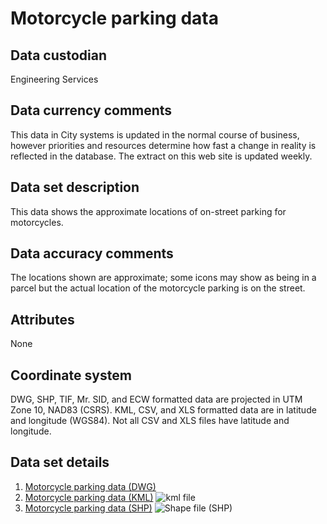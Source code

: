 # Motorcycle parking  data 
## Data custodian
Engineering Services

## Data currency comments
This data in City systems is updated in the normal course of business, however
priorities and resources determine how fast a change in reality is reflected
in the database. The extract on this web site is updated weekly.

##  Data set description
This data shows the approximate locations of on-street parking for
motorcycles.

## Data accuracy comments
The locations shown are approximate; some icons may show as being in a parcel
but the actual location of the motorcycle parking is on the street.

## Attributes
None

## Coordinate system
DWG, SHP, TIF, Mr. SID, and ECW formatted data are projected in UTM Zone 10,
NAD83 (CSRS). KML, CSV, and XLS formatted data are in latitude and longitude
(WGS84). Not all CSV and XLS files have latitude and longitude.

## Data set details
  1. [Motorcycle parking data (DWG)](ftp://webftp.vancouver.ca/OpenData/dwg/motorcycle_parking.dwg)
  2. [Motorcycle parking data (KML)](../download/kml/motorcycle_parking.kmz) ![kml file](../images/Icon_kml.gif)
  3. [Motorcycle parking data (SHP)](ftp://webftp.vancouver.ca/OpenData/shape/motorcycle_parking_shp.zip) ![Shape file \(SHP\)](../images/icon_shape.jpg)


